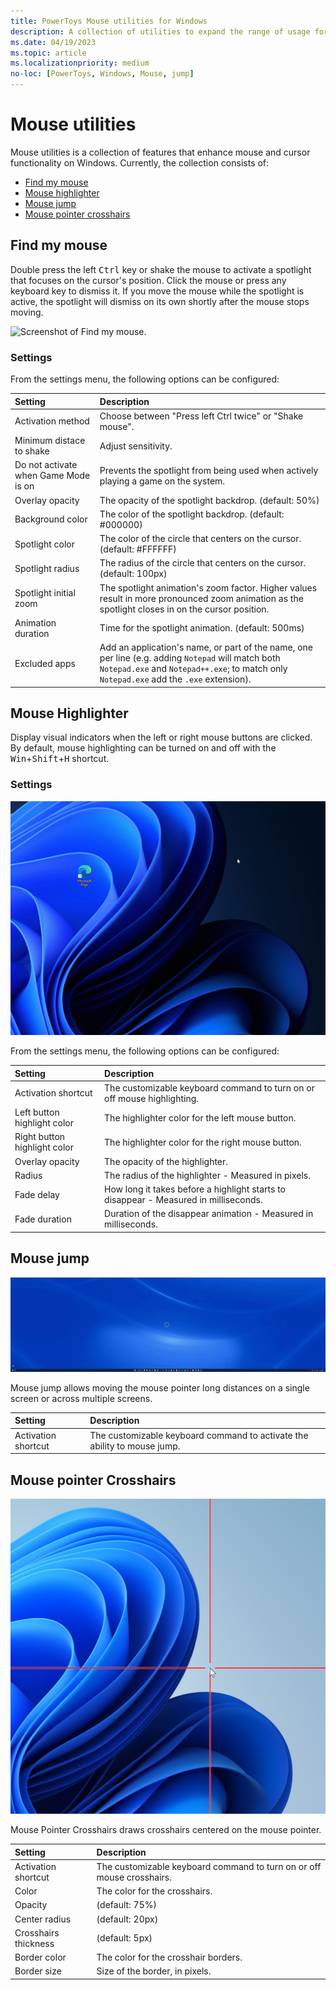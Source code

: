```yaml
---
title: PowerToys Mouse utilities for Windows
description: A collection of utilities to expand the range of usage for the mouse and cursor.
ms.date: 04/19/2023
ms.topic: article
ms.localizationpriority: medium
no-loc: [PowerToys, Windows, Mouse, jump]
---
```


# Mouse utilities

Mouse utilities is a collection of features that enhance mouse and cursor functionality on Windows. Currently, the collection consists of:

- [Find my mouse](#find-my-mouse)
- [Mouse highlighter](#mouse-highlighter)
- [Mouse jump](#mouse-jump)
- [Mouse pointer crosshairs](#mouse-pointer-crosshairs)

## Find my mouse

Double press the left <kbd>Ctrl</kbd> key or shake the mouse to activate a spotlight that focuses on the cursor's position. Click the mouse or press any keyboard key to dismiss it. If you move the mouse while the spotlight is active, the spotlight will dismiss on its own shortly after the mouse stops moving.

![Screenshot of Find my mouse.](../images/pt-mouse-utilities-find-my-mouse.gif)

### Settings

From the settings menu, the following options can be configured:

| Setting | Description |
| :--- | :--- |
| Activation method | Choose between "Press left Ctrl twice" or "Shake mouse". |
| Minimum distace to shake | Adjust sensitivity. |
| Do not activate when Game Mode is on | Prevents the spotlight from being used when actively playing a game on the system. |
| Overlay opacity | The opacity of the spotlight backdrop. (default: 50%) |
| Background color | The color of the spotlight backdrop. (default: #000000) |
| Spotlight color | The color of the circle that centers on the cursor. (default: #FFFFFF) |
| Spotlight radius | The radius of the circle that centers on the cursor. (default: 100px) |
| Spotlight initial zoom | The spotlight animation's zoom factor. Higher values result in more pronounced zoom animation as the spotlight closes in on the cursor position. |
| Animation duration | Time for the spotlight animation. (default: 500ms) |
| Excluded apps | Add an application's name, or part of the name, one per line (e.g. adding `Notepad` will match both `Notepad.exe` and `Notepad++.exe`; to match only `Notepad.exe` add the `.exe` extension). |

## Mouse Highlighter

Display visual indicators when the left or right mouse buttons are clicked. By default, mouse highlighting can be turned on and off with the <kbd>Win</kbd>+<kbd>Shift</kbd>+<kbd>H</kbd> shortcut.

### Settings

![Screenshot of Mouse highlighter.](../images/pt-mouse-highlighter.gif)

From the settings menu, the following options can be configured:

| Setting | Description |
| :--- | :--- |
| Activation shortcut | The customizable keyboard command to turn on or off mouse highlighting. |
| Left button highlight color | The highlighter color for the left mouse button. |
| Right button highlight color | The highlighter color for the right mouse button. |
| Overlay opacity | The opacity of the highlighter. |
| Radius | The radius of the highlighter - Measured in pixels. |
| Fade delay | How long it takes before a highlight starts to disappear - Measured in milliseconds. |
| Fade duration | Duration of the disappear animation - Measured in milliseconds. |

## Mouse jump

![Screenshot of Mouse jump.](../images/pt-mouse-jump.gif)

Mouse jump allows moving the mouse pointer long distances on a single screen or across multiple screens.

| Setting | Description |
| :--- | :--- |
| Activation shortcut | The customizable keyboard command to activate the ability to mouse jump. |

## Mouse pointer Crosshairs

![Screenshot of Crosshairs.](../images/pt-mouseutilities-crosshairs.png)

Mouse Pointer Crosshairs draws crosshairs centered on the mouse pointer.

| Setting | Description |
| :--- | :--- |
| Activation shortcut | The customizable keyboard command to turn on or off mouse crosshairs. |
| Color | The color for the crosshairs. |
| Opacity | (default: 75%) |
| Center radius | (default: 20px) |
| Crosshairs thickness | (default: 5px) |
| Border color | The color for the crosshair borders. |
| Border size | Size of the border, in pixels. |
